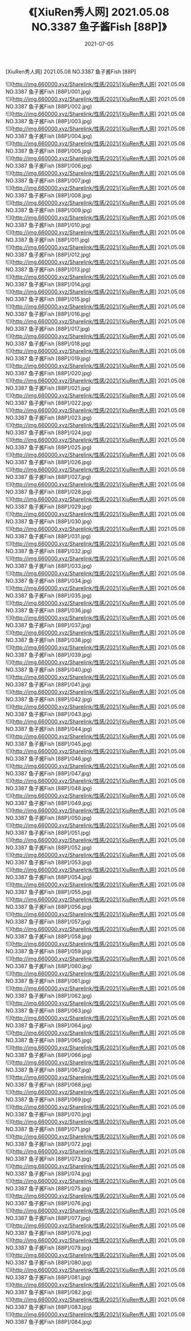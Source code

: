 ﻿---
layout: post
title:  《[XiuRen秀人网] 2021.05.08 NO.3387 鱼子酱Fish [88P]》
date:   2021-07-05
img: http://img.660000.xyz/Sharelink/性感/2021/[XiuRen秀人网] 2021.05.08 NO.3387 鱼子酱Fish [88P]/000.jpg
categories: [美女, 清纯, 唯美]
---

[XiuRen秀人网] 2021.05.08 NO.3387 鱼子酱Fish [88P]

  ![](http://img.660000.xyz/Sharelink/性感/2021/[XiuRen秀人网] 2021.05.08 NO.3387 鱼子酱Fish [88P]/001.jpg) <br> ![](http://img.660000.xyz/Sharelink/性感/2021/[XiuRen秀人网] 2021.05.08 NO.3387 鱼子酱Fish [88P]/002.jpg) <br> ![](http://img.660000.xyz/Sharelink/性感/2021/[XiuRen秀人网] 2021.05.08 NO.3387 鱼子酱Fish [88P]/003.jpg) <br> ![](http://img.660000.xyz/Sharelink/性感/2021/[XiuRen秀人网] 2021.05.08 NO.3387 鱼子酱Fish [88P]/004.jpg) <br> ![](http://img.660000.xyz/Sharelink/性感/2021/[XiuRen秀人网] 2021.05.08 NO.3387 鱼子酱Fish [88P]/005.jpg) <br> ![](http://img.660000.xyz/Sharelink/性感/2021/[XiuRen秀人网] 2021.05.08 NO.3387 鱼子酱Fish [88P]/006.jpg) <br> ![](http://img.660000.xyz/Sharelink/性感/2021/[XiuRen秀人网] 2021.05.08 NO.3387 鱼子酱Fish [88P]/007.jpg) <br> ![](http://img.660000.xyz/Sharelink/性感/2021/[XiuRen秀人网] 2021.05.08 NO.3387 鱼子酱Fish [88P]/008.jpg) <br> ![](http://img.660000.xyz/Sharelink/性感/2021/[XiuRen秀人网] 2021.05.08 NO.3387 鱼子酱Fish [88P]/009.jpg) <br> ![](http://img.660000.xyz/Sharelink/性感/2021/[XiuRen秀人网] 2021.05.08 NO.3387 鱼子酱Fish [88P]/010.jpg) <br> ![](http://img.660000.xyz/Sharelink/性感/2021/[XiuRen秀人网] 2021.05.08 NO.3387 鱼子酱Fish [88P]/011.jpg) <br> ![](http://img.660000.xyz/Sharelink/性感/2021/[XiuRen秀人网] 2021.05.08 NO.3387 鱼子酱Fish [88P]/012.jpg) <br> ![](http://img.660000.xyz/Sharelink/性感/2021/[XiuRen秀人网] 2021.05.08 NO.3387 鱼子酱Fish [88P]/013.jpg) <br> ![](http://img.660000.xyz/Sharelink/性感/2021/[XiuRen秀人网] 2021.05.08 NO.3387 鱼子酱Fish [88P]/014.jpg) <br> ![](http://img.660000.xyz/Sharelink/性感/2021/[XiuRen秀人网] 2021.05.08 NO.3387 鱼子酱Fish [88P]/015.jpg) <br> ![](http://img.660000.xyz/Sharelink/性感/2021/[XiuRen秀人网] 2021.05.08 NO.3387 鱼子酱Fish [88P]/016.jpg) <br> ![](http://img.660000.xyz/Sharelink/性感/2021/[XiuRen秀人网] 2021.05.08 NO.3387 鱼子酱Fish [88P]/017.jpg) <br> ![](http://img.660000.xyz/Sharelink/性感/2021/[XiuRen秀人网] 2021.05.08 NO.3387 鱼子酱Fish [88P]/018.jpg) <br> ![](http://img.660000.xyz/Sharelink/性感/2021/[XiuRen秀人网] 2021.05.08 NO.3387 鱼子酱Fish [88P]/019.jpg) <br> ![](http://img.660000.xyz/Sharelink/性感/2021/[XiuRen秀人网] 2021.05.08 NO.3387 鱼子酱Fish [88P]/020.jpg) <br> ![](http://img.660000.xyz/Sharelink/性感/2021/[XiuRen秀人网] 2021.05.08 NO.3387 鱼子酱Fish [88P]/021.jpg) <br> ![](http://img.660000.xyz/Sharelink/性感/2021/[XiuRen秀人网] 2021.05.08 NO.3387 鱼子酱Fish [88P]/022.jpg) <br> ![](http://img.660000.xyz/Sharelink/性感/2021/[XiuRen秀人网] 2021.05.08 NO.3387 鱼子酱Fish [88P]/023.jpg) <br> ![](http://img.660000.xyz/Sharelink/性感/2021/[XiuRen秀人网] 2021.05.08 NO.3387 鱼子酱Fish [88P]/024.jpg) <br> ![](http://img.660000.xyz/Sharelink/性感/2021/[XiuRen秀人网] 2021.05.08 NO.3387 鱼子酱Fish [88P]/025.jpg) <br> ![](http://img.660000.xyz/Sharelink/性感/2021/[XiuRen秀人网] 2021.05.08 NO.3387 鱼子酱Fish [88P]/026.jpg) <br> ![](http://img.660000.xyz/Sharelink/性感/2021/[XiuRen秀人网] 2021.05.08 NO.3387 鱼子酱Fish [88P]/027.jpg) <br> ![](http://img.660000.xyz/Sharelink/性感/2021/[XiuRen秀人网] 2021.05.08 NO.3387 鱼子酱Fish [88P]/028.jpg) <br> ![](http://img.660000.xyz/Sharelink/性感/2021/[XiuRen秀人网] 2021.05.08 NO.3387 鱼子酱Fish [88P]/029.jpg) <br> ![](http://img.660000.xyz/Sharelink/性感/2021/[XiuRen秀人网] 2021.05.08 NO.3387 鱼子酱Fish [88P]/030.jpg) <br> ![](http://img.660000.xyz/Sharelink/性感/2021/[XiuRen秀人网] 2021.05.08 NO.3387 鱼子酱Fish [88P]/031.jpg) <br> ![](http://img.660000.xyz/Sharelink/性感/2021/[XiuRen秀人网] 2021.05.08 NO.3387 鱼子酱Fish [88P]/032.jpg) <br> ![](http://img.660000.xyz/Sharelink/性感/2021/[XiuRen秀人网] 2021.05.08 NO.3387 鱼子酱Fish [88P]/033.jpg) <br> ![](http://img.660000.xyz/Sharelink/性感/2021/[XiuRen秀人网] 2021.05.08 NO.3387 鱼子酱Fish [88P]/034.jpg) <br> ![](http://img.660000.xyz/Sharelink/性感/2021/[XiuRen秀人网] 2021.05.08 NO.3387 鱼子酱Fish [88P]/035.jpg) <br> ![](http://img.660000.xyz/Sharelink/性感/2021/[XiuRen秀人网] 2021.05.08 NO.3387 鱼子酱Fish [88P]/036.jpg) <br> ![](http://img.660000.xyz/Sharelink/性感/2021/[XiuRen秀人网] 2021.05.08 NO.3387 鱼子酱Fish [88P]/037.jpg) <br> ![](http://img.660000.xyz/Sharelink/性感/2021/[XiuRen秀人网] 2021.05.08 NO.3387 鱼子酱Fish [88P]/038.jpg) <br> ![](http://img.660000.xyz/Sharelink/性感/2021/[XiuRen秀人网] 2021.05.08 NO.3387 鱼子酱Fish [88P]/039.jpg) <br> ![](http://img.660000.xyz/Sharelink/性感/2021/[XiuRen秀人网] 2021.05.08 NO.3387 鱼子酱Fish [88P]/040.jpg) <br> ![](http://img.660000.xyz/Sharelink/性感/2021/[XiuRen秀人网] 2021.05.08 NO.3387 鱼子酱Fish [88P]/041.jpg) <br> ![](http://img.660000.xyz/Sharelink/性感/2021/[XiuRen秀人网] 2021.05.08 NO.3387 鱼子酱Fish [88P]/042.jpg) <br> ![](http://img.660000.xyz/Sharelink/性感/2021/[XiuRen秀人网] 2021.05.08 NO.3387 鱼子酱Fish [88P]/043.jpg) <br> ![](http://img.660000.xyz/Sharelink/性感/2021/[XiuRen秀人网] 2021.05.08 NO.3387 鱼子酱Fish [88P]/044.jpg) <br> ![](http://img.660000.xyz/Sharelink/性感/2021/[XiuRen秀人网] 2021.05.08 NO.3387 鱼子酱Fish [88P]/045.jpg) <br> ![](http://img.660000.xyz/Sharelink/性感/2021/[XiuRen秀人网] 2021.05.08 NO.3387 鱼子酱Fish [88P]/046.jpg) <br> ![](http://img.660000.xyz/Sharelink/性感/2021/[XiuRen秀人网] 2021.05.08 NO.3387 鱼子酱Fish [88P]/047.jpg) <br> ![](http://img.660000.xyz/Sharelink/性感/2021/[XiuRen秀人网] 2021.05.08 NO.3387 鱼子酱Fish [88P]/048.jpg) <br> ![](http://img.660000.xyz/Sharelink/性感/2021/[XiuRen秀人网] 2021.05.08 NO.3387 鱼子酱Fish [88P]/049.jpg) <br> ![](http://img.660000.xyz/Sharelink/性感/2021/[XiuRen秀人网] 2021.05.08 NO.3387 鱼子酱Fish [88P]/050.jpg) <br> ![](http://img.660000.xyz/Sharelink/性感/2021/[XiuRen秀人网] 2021.05.08 NO.3387 鱼子酱Fish [88P]/051.jpg) <br> ![](http://img.660000.xyz/Sharelink/性感/2021/[XiuRen秀人网] 2021.05.08 NO.3387 鱼子酱Fish [88P]/052.jpg) <br> ![](http://img.660000.xyz/Sharelink/性感/2021/[XiuRen秀人网] 2021.05.08 NO.3387 鱼子酱Fish [88P]/053.jpg) <br> ![](http://img.660000.xyz/Sharelink/性感/2021/[XiuRen秀人网] 2021.05.08 NO.3387 鱼子酱Fish [88P]/054.jpg) <br> ![](http://img.660000.xyz/Sharelink/性感/2021/[XiuRen秀人网] 2021.05.08 NO.3387 鱼子酱Fish [88P]/055.jpg) <br> ![](http://img.660000.xyz/Sharelink/性感/2021/[XiuRen秀人网] 2021.05.08 NO.3387 鱼子酱Fish [88P]/056.jpg) <br> ![](http://img.660000.xyz/Sharelink/性感/2021/[XiuRen秀人网] 2021.05.08 NO.3387 鱼子酱Fish [88P]/057.jpg) <br> ![](http://img.660000.xyz/Sharelink/性感/2021/[XiuRen秀人网] 2021.05.08 NO.3387 鱼子酱Fish [88P]/058.jpg) <br> ![](http://img.660000.xyz/Sharelink/性感/2021/[XiuRen秀人网] 2021.05.08 NO.3387 鱼子酱Fish [88P]/059.jpg) <br> ![](http://img.660000.xyz/Sharelink/性感/2021/[XiuRen秀人网] 2021.05.08 NO.3387 鱼子酱Fish [88P]/060.jpg) <br> ![](http://img.660000.xyz/Sharelink/性感/2021/[XiuRen秀人网] 2021.05.08 NO.3387 鱼子酱Fish [88P]/061.jpg) <br> ![](http://img.660000.xyz/Sharelink/性感/2021/[XiuRen秀人网] 2021.05.08 NO.3387 鱼子酱Fish [88P]/062.jpg) <br> ![](http://img.660000.xyz/Sharelink/性感/2021/[XiuRen秀人网] 2021.05.08 NO.3387 鱼子酱Fish [88P]/063.jpg) <br> ![](http://img.660000.xyz/Sharelink/性感/2021/[XiuRen秀人网] 2021.05.08 NO.3387 鱼子酱Fish [88P]/064.jpg) <br> ![](http://img.660000.xyz/Sharelink/性感/2021/[XiuRen秀人网] 2021.05.08 NO.3387 鱼子酱Fish [88P]/065.jpg) <br> ![](http://img.660000.xyz/Sharelink/性感/2021/[XiuRen秀人网] 2021.05.08 NO.3387 鱼子酱Fish [88P]/066.jpg) <br> ![](http://img.660000.xyz/Sharelink/性感/2021/[XiuRen秀人网] 2021.05.08 NO.3387 鱼子酱Fish [88P]/067.jpg) <br> ![](http://img.660000.xyz/Sharelink/性感/2021/[XiuRen秀人网] 2021.05.08 NO.3387 鱼子酱Fish [88P]/068.jpg) <br> ![](http://img.660000.xyz/Sharelink/性感/2021/[XiuRen秀人网] 2021.05.08 NO.3387 鱼子酱Fish [88P]/069.jpg) <br> ![](http://img.660000.xyz/Sharelink/性感/2021/[XiuRen秀人网] 2021.05.08 NO.3387 鱼子酱Fish [88P]/070.jpg) <br> ![](http://img.660000.xyz/Sharelink/性感/2021/[XiuRen秀人网] 2021.05.08 NO.3387 鱼子酱Fish [88P]/071.jpg) <br> ![](http://img.660000.xyz/Sharelink/性感/2021/[XiuRen秀人网] 2021.05.08 NO.3387 鱼子酱Fish [88P]/072.jpg) <br> ![](http://img.660000.xyz/Sharelink/性感/2021/[XiuRen秀人网] 2021.05.08 NO.3387 鱼子酱Fish [88P]/073.jpg) <br> ![](http://img.660000.xyz/Sharelink/性感/2021/[XiuRen秀人网] 2021.05.08 NO.3387 鱼子酱Fish [88P]/074.jpg) <br> ![](http://img.660000.xyz/Sharelink/性感/2021/[XiuRen秀人网] 2021.05.08 NO.3387 鱼子酱Fish [88P]/075.jpg) <br> ![](http://img.660000.xyz/Sharelink/性感/2021/[XiuRen秀人网] 2021.05.08 NO.3387 鱼子酱Fish [88P]/076.jpg) <br> ![](http://img.660000.xyz/Sharelink/性感/2021/[XiuRen秀人网] 2021.05.08 NO.3387 鱼子酱Fish [88P]/077.jpg) <br> ![](http://img.660000.xyz/Sharelink/性感/2021/[XiuRen秀人网] 2021.05.08 NO.3387 鱼子酱Fish [88P]/078.jpg) <br> ![](http://img.660000.xyz/Sharelink/性感/2021/[XiuRen秀人网] 2021.05.08 NO.3387 鱼子酱Fish [88P]/079.jpg) <br> ![](http://img.660000.xyz/Sharelink/性感/2021/[XiuRen秀人网] 2021.05.08 NO.3387 鱼子酱Fish [88P]/080.jpg) <br> ![](http://img.660000.xyz/Sharelink/性感/2021/[XiuRen秀人网] 2021.05.08 NO.3387 鱼子酱Fish [88P]/081.jpg) <br> ![](http://img.660000.xyz/Sharelink/性感/2021/[XiuRen秀人网] 2021.05.08 NO.3387 鱼子酱Fish [88P]/082.jpg) <br> ![](http://img.660000.xyz/Sharelink/性感/2021/[XiuRen秀人网] 2021.05.08 NO.3387 鱼子酱Fish [88P]/083.jpg) <br> ![](http://img.660000.xyz/Sharelink/性感/2021/[XiuRen秀人网] 2021.05.08 NO.3387 鱼子酱Fish [88P]/084.jpg) <br>